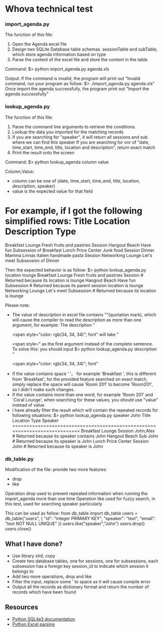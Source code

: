# Whova technical test


### import_agenda.py
The function of this file:
1. Open the Agenda excel file
2. Design two SQLite Database table schemas. sessionTable and subTable, which store agenda information based on type
3. Parse the content of the excel file and store the content in the table

Command:
$> python import_agenda.py agenda.xls

Output:
If the command is invalid, the program will print out "Invalid command, run your program as follow: $> ./import_agenda.py agenda.xls"
Once import the agenda successfully, the program print out "Import the agenda successfully"


### lookup_agenda.py
The function of this file:
1. Parse the command line arguments to retrieve the conditions.
2. Lookup the data you imported for the matching records
3. If you are searching for "speaker", it will return all sessions and sub where we can find this speaker
   If you are searching for onr of "date, time_start, time_end, title, location and description", return exact match
4. Print the result onto the screen

Command:
$> python lookup_agenda column value

Column,Value:
* column can be one of {date, time_start, time_end, title, location, description, speaker}
* value is the expected value for that field

For example, if I got the following simplified rows:
Title	     Location 	  Description		    Type
===========================================================================  
Breakfast    Lounge	  Fresh fruits and pastries Session
Hangout	     Beach	  Have fun		    Subsession of Breakfast
Lunch	     Price Center Junk food    	   	    Session
Dinner	     Mamma Linnas Italien handmade pasta    Session
Networking   Lounge	  Let's meet		    Subsession of Dinner

Then the expected behavior is as follow:
$> python lookup_agenda.py location lounge
Breakfast   Lounge    	  Fresh fruits and pastries Session	  # Returned because its location is lounge 
Hangout	    Beach	  Have fun		    Subsession    # Returned because its parent session location is lounge
Networking  Lounge	  Let's meet   	   	Subsession	  # Returned because its location is lounge

Please note:
* The value of description in excel file contains ""(quotation mark), which will cause the compiler to read the 
description as more than one argument, for example:
The description "<p><span style="color: rgb(34, 34, 34)"; font" will take "<p><span style=" as the first argument 
instead of the complete sentence.
To solve this:
you should input
$> python lookup_agenda.py description "<p><span style=\"color: rgb(34, 34, 34)\"; font"
* If the value contains space ‘ ’， for example 'Breakfast ', this is different from 'Breakfast', 
for the provided feature searched on exact match, simply replace the space will cause 'Room 201' to become 'Room201', 
so I didn't make such changes. 
* If the value contains more than one word, for example 'Room 201' and 'Coral Lounge', when searching for these values, 
you should use "value" instead of value
* I have already filter the result which will contain the repeated records for following situations:
$> python lookup_agenda.py speaker John
Title	     Location 	  		    Type                 Speaker
===========================================================================
Breakfast    Lounge	                Session              John;Alex  # Returned because its speaker contains John
Hangout	     Beach	  	            Sub                  John       # Returned because its speaker is John
Lunch	     Price Center    	   	Session              John       # Returned because its speaker is John
  

### db_table.py
Modification of the file: provide two more features:
* drop
* like

Operation drop used to prevent repeated information when running the import_agenda more than one time
Operation like used for fuzzy search, in this test, used for searching speaker particularly

This can be used as follow:
from db_table import db_table
users = db_table("users", { "id": "integer PRIMARY KEY", "speaker": "text", "email": "text NOT NULL UNIQUE" })
users.like("speaker","John")
users.drop()
users.close()

## What I have done?
* Use library xlrd, copy
* Create two database tables, one for sessions, one for subsessions, 
each subsession has a foreign key session_id to indicate which session it belongs to
* Add two more operations, drop and like
* Filter the input, replace some ' to space as it will cause compile error
* Output all the records as dictionary format and return the number of records which have been found

## Resources
* [Python SQLite3 documentation](https://docs.python.org/2/library/sqlite3.html)
* [Python Excel parsing](https://github.com/python-excel/xlrd)
